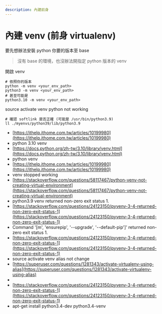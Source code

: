 ```yaml
---
description: 內建前身
---
```


# 內建 venv (前身 virtualenv)

要先想辦法安裝 python 你要的版本至 base

> 沒有 base 的環境，也沒辦法開指定 python 版本的 venv



開啟 venv

```
# 依照你的版本
python -m venv <your_env_path>
python3 -m venv <your_env_path>
# 甚至可能是
python3.10 -m venv <your_env_path>
```

source activate venv python not working

```
# 確認 softlink 是否正確 (可能是 /usr/bin/python3.9)
ll ./myenvs/python39/lib/python3.9
```

* [https://ithelp.ithome.com.tw/articles/10199980](https://ithelp.ithome.com.tw/articles/10199980)
* python 3.10 venv
* [https://docs.python.org/zh-tw/3.10/library/venv.html](https://docs.python.org/zh-tw/3.10/library/venv.html)
* python venv
* [https://ithelp.ithome.com.tw/articles/10199980](https://ithelp.ithome.com.tw/articles/10199980)
* venv stopped working
* [https://stackoverflow.com/questions/58117467/python-venv-not-creating-virtual-environment](https://stackoverflow.com/questions/58117467/python-venv-not-creating-virtual-environment)
* python3.9 venv returned non-zero exit status 1.
* [https://stackoverflow.com/questions/24123150/pyvenv-3-4-returned-non-zero-exit-status-1](https://stackoverflow.com/questions/24123150/pyvenv-3-4-returned-non-zero-exit-status-1)
* Command '\[m', 'ensurepip', '--upgrade', '--default-pip']' returned non-zero exit status 1.
* [https://stackoverflow.com/questions/24123150/pyvenv-3-4-returned-non-zero-exit-status-1](https://stackoverflow.com/questions/24123150/pyvenv-3-4-returned-non-zero-exit-status-1)
* source activate venv alias not change
* [https://superuser.com/questions/1281343/activate-virtualenv-using-alias](https://superuser.com/questions/1281343/activate-virtualenv-using-alias)
*
* [https://stackoverflow.com/questions/24123150/pyvenv-3-4-returned-non-zero-exit-status-1](https://stackoverflow.com/questions/24123150/pyvenv-3-4-returned-non-zero-exit-status-1)
* apt-get install python3.4-dev python3.4-venv

